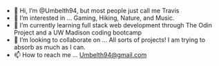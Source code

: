 - 👋 Hi, I’m @Umbelth94, but most people just call me Travis
- 👀 I’m interested in ... Gaming, Hiking, Nature, and Music.
- 🌱 I’m currently learning full stack web development through The Odin Project and a UW Madison coding bootcamp
- 💞️ I’m looking to collaborate on ... All sorts of projects!  I am trying to absorb as much as I can.
- 📫 How to reach me ... Umbelth94@gmail.com 

<!---
Umbelth94/Umbelth94 is a ✨ special ✨ repository because its `README.md` (this file) appears on your GitHub profile.
You can click the Preview link to take a look at your changes.
--->
